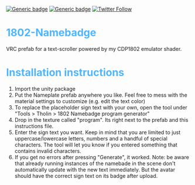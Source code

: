[![Generic badge](https://img.shields.io/badge/Unity-2019.4.31f1-informational.svg)](https://unity3d.com/unity/whats-new/2019.4.31)
[![Generic badge](https://img.shields.io/badge/License-MIT-informational.svg)](https://github.com/hfcRed/Among-Us-Follower/blob/main/LICENSE)
[![Twitter Follow](https://img.shields.io/twitter/follow/Tholin.svg?style=social)](https://twitter.com/tholinvali)

<h1 style="color: #50b6ff;">1802-Namebadge</h1>
<p>
VRC prefab for a text-scroller powered by my CDP1802 emulator shader.
</p>

<h1 style="color: #50b6ff;">Installation instructions</h1>
<ol>
<li>Import the unity package</li>
<li>Put the Nameplate prefab anywhere you like. Feel free to mess with the material settings to customize (e.g. edit the text color)</li>
<li>To replace the placeholder sign text with your own, open the tool under "Tools > Tholin > 1802 Namebadge program generator"</li>
<li>Drop in the texture called "program". Its right next to the prefab and this instructions file.</li>
<li>Enter the sign text you want. Keep in mind that you are limited to just uppercase/lowercase letters, numbers and a handful of special characters. The tool will let you know if you entered something that contains invalid characters.</li>
<li>If you get no errors after pressing "Generate", it worked. Note: be aware that already running instances of the namebade in the scene don't automatically update with the new text immediately. But the avatar should have the correct sign text on its badge after upload.</li>
</ol>
